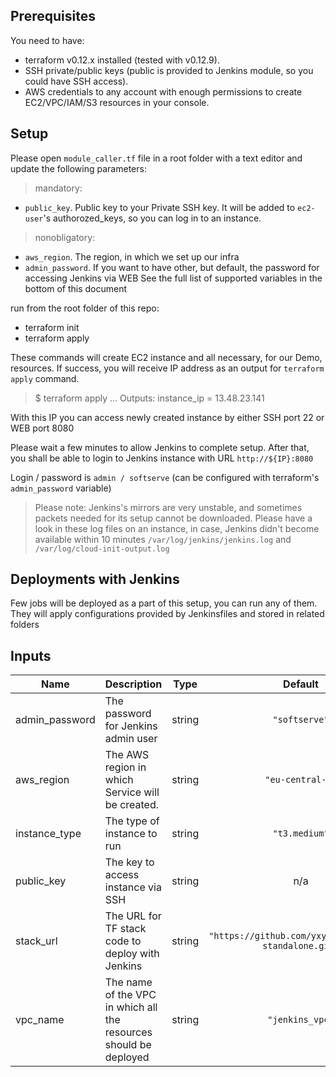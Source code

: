 ## Prerequisites

You need to have:
- terraform v0.12.x installed (tested with v0.12.9).
- SSH private/public keys (public is provided to Jenkins module, so you could have SSH access).
- AWS credentials to any account with enough permissions to create EC2/VPC/IAM/S3 resources in your console.

## Setup

Please open `module_caller.tf` file in a root folder with a text editor and update the following parameters:

> mandatory:
- `public_key`. Public key to your Private SSH key. It will be added to `ec2-user`'s authorozed_keys, so you can log in to an instance.

> nonobligatory:
- `aws_region`. The region, in which we set up our infra
- `admin_password`. If you want to have other, but default, the password for accessing Jenkins via WEB
See the full list of supported variables in the bottom of this document


run from the root folder of this repo: 
- terraform init
- terraform apply

These commands will create EC2 instance and all necessary, for our Demo, resources.
If success, you will receive IP address as an output for `terraform apply` command.

>$ terraform apply
 ...
 Outputs:
 instance_ip = 13.48.23.141

With this IP you can access newly created instance by either SSH port 22 or WEB port 8080

Please wait a few minutes to allow Jenkins to complete setup.
After that, you shall be able to login to Jenkins instance with URL
`http://${IP}:8080`

Login / password is `admin / softserve` (can be configured with terraform's `admin_password` variable)

> Please note:
Jenkins's mirrors are very unstable, and sometimes packets needed for its setup cannot be downloaded. 
Please have a look in these log files on an instance, in case, Jenkins didn't become available within 10 minutes
`/var/log/jenkins/jenkins.log` and `/var/log/cloud-init-output.log`

## Deployments with Jenkins
Few jobs will be deployed as a part of this setup, you can run any of them.
They will apply configurations provided by Jenkinsfiles and stored in related folders

## Inputs

| Name | Description | Type | Default | Required |
|------|-------------|:----:|:-----:|:-----:|
| admin\_password | The password for Jenkins admin user | string | `"softserve"` | no |
| aws\_region | The AWS region in which Service will be created. | string | `"eu-central-1"` | no |
| instance\_type | The type of instance to run | string | `"t3.medium"` | no |
| public\_key | The key to access instance via SSH | string | n/a | yes |
| stack\_url | The URL for TF stack code to deploy with Jenkins | string | `"https://github.com/yxycman/jenkins-standalone.git"` | no |
| vpc\_name | The name of the VPC in which all the resources should be deployed | string | `"jenkins_vpc"` | no |
